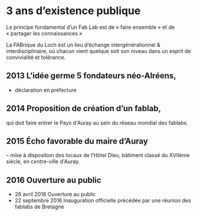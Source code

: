 # 3 ans d’existence publique

Le principe fondamental d’un Fab Lab est de « faire ensemble » et de « partager les connaissances » 

La FABrique du Loch est un lieu d’échange intergénérationnel & interdisciplinaire,
où chacun vient quelque soit son niveau
dans un esprit de convivialité et tolérance.

## 2013  L’idée germe 5 fondateurs néo-Alréens,
- déclaration en préfecture

## 2014 Proposition de création d’un fablab,
qui doit faire entrer le Pays d'Auray au sein du réseau mondial des fablabs.

## 2015 Écho favorable du maire d’Auray
– mise à disposition des locaux de l’Hôtel Dieu, bâtiment classé du XVIIème siècle, en centre-ville d'Auray.

## 2016 Ouverture au public
- 26 avril 2016 Ouverture au public
- 22 septembre 2016 Inauguration officielle précédée par une réunion des fablabs de Bretagne
